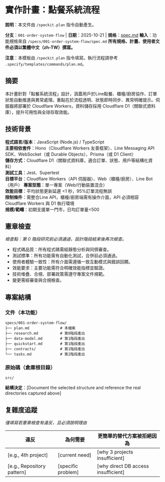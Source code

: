 
# 實作計畫：點餐系統流程

**說明**：本文件由 `/speckit.plan` 指令自動產生。

**分支**：`001-order-system-flow` | **日期**：2025-10-21 | **規格**：[spec.md](./spec.md)
**輸入**：功能規格來自 `/specs/001-order-system-flow/spec.md`
**所有規格、計畫、使用者文件必須以繁體中文（zh-TW）撰寫。**

**注意**：本模板由 `/speckit.plan` 指令填寫。執行流程請參考 `.specify/templates/commands/plan.md`。

## 摘要

本計畫針對「點餐系統流程」設計，涵蓋用戶於Line點餐、櫃檯/廚房協作、訂單狀態自動推進與異常處理。重點在於流程透明、狀態即時同步、異常明確提示。伺服器將部署於 Cloudflare Workers，資料儲存採用 Cloudflare D1（關聯式資料庫），提升可用性與全球存取效能。

## 技術背景

**程式語言/版本**：JavaScript (Node.js) / TypeScript  
**主要相依套件**：Hono（Cloudflare Workers 友善框架）、Line Messaging API SDK、WebSocket（或 Durable Objects）、Prisma（或 D1 Client）  
**儲存方式**：Cloudflare D1（關聯式資料庫，適合訂單、狀態、用戶等結構化資料）  
**測試工具**：Jest、Supertest  
**目標平台**：Cloudflare Workers（API 伺服器）、Web（櫃檯/廚房）、Line Bot（用戶）
**專案型態**：單一專案（Web/行動裝置混合）  
**效能目標**：平均狀態更新延遲 <1 秒，95%訂單流程無誤  
**限制條件**：需整合Line API，櫃檯/廚房端需有操作介面，API 必須相容 Cloudflare Workers 與 D1 執行環境  
**規模/範疇**：初期支援單一門市，日均訂單量<500

## 憲章檢查

*檢查點：第 0 階段研究前必須通過，設計階段結束後再次檢查。*

- 程式碼品質：所有程式碼需經靜態分析與同儕審查。
- 測試標準：所有功能需有自動化測試，合併前必須通過。
- 使用者體驗一致性：所有介面需遵循一致互動模式與錯誤回饋。
- 效能要求：主要功能需符合明確效能指標並驗證。
- 技術堆疊、合規、部署政策需遵守專案文件規範。
- 變更需經審查與合規檢查。

## 專案結構

### 文件（本功能）

```
specs/001-order-system-flow/
├── plan.md              # 本檔案
├── research.md          # 第0階段產出
├── data-model.md        # 第1階段產出
├── quickstart.md        # 第1階段產出
├── contracts/           # 第1階段產出
└── tasks.md             # 第2階段產出
```

### 原始碼（倉庫根目錄）

```
src/
```

**結構決定**：[Document the selected structure and reference the real
directories captured above]

## 复雜度追蹤

*僅填寫若憲章檢查有違反，且必須說明理由*

| 違反 | 為何需要 | 更簡單的替代方案被拒絕因為 |
|-----------|------------|-------------------------------------|
| [e.g., 4th project] | [current need] | [why 3 projects insufficient] |
| [e.g., Repository pattern] | [specific problem] | [why direct DB access insufficient] |


